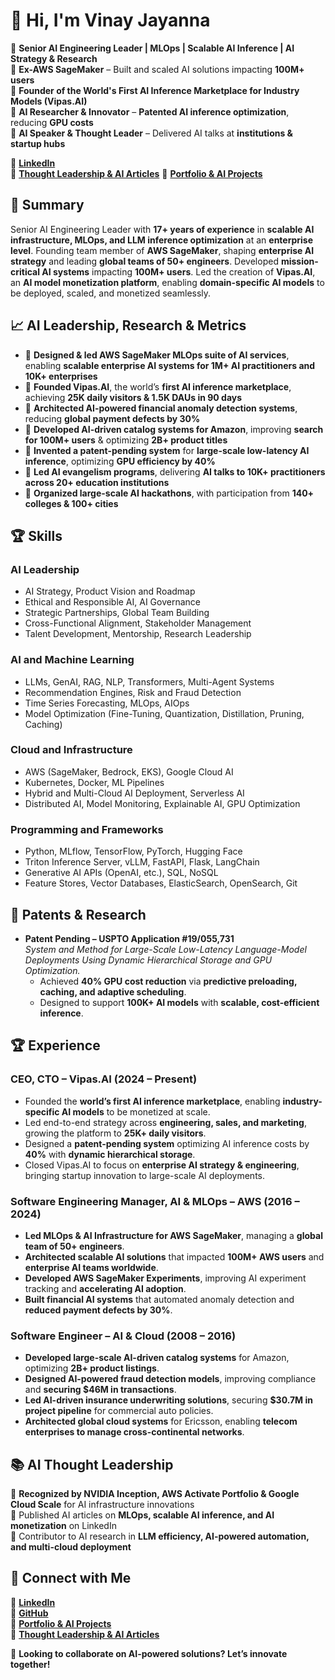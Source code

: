 # 👋 Hi, I'm Vinay Jayanna

🔹 **Senior AI Engineering Leader | MLOps | Scalable AI Inference | AI Strategy & Research**  
🔹 **Ex-AWS SageMaker** – Built and scaled AI solutions impacting **100M+ users**  
🔹 **Founder of the World's First AI Inference Marketplace for Industry Models (Vipas.AI)**  
🔹 **AI Researcher & Innovator** – **Patented AI inference optimization**, reducing **GPU costs**  
🔹 **AI Speaker & Thought Leader** – Delivered AI talks at **institutions & startup hubs**  

📌 **[LinkedIn](https://linkedin.com/in/vinayjayanna)**  
📌 **[Thought Leadership & AI Articles](https://www.linkedin.com/in/vinayjayanna/recent-activity/articles/)**
📌 **[Portfolio & AI Projects](https://vipas.ai/user/vipas-ai)**  

## 📌 Summary
Senior AI Engineering Leader with **17+ years of experience** in **scalable AI infrastructure, MLOps, and LLM inference optimization** at an **enterprise level**. Founding team member of **AWS SageMaker**, shaping **enterprise AI strategy** and leading **global teams of 50+ engineers**. Developed **mission-critical AI systems** impacting **100M+ users**. Led the creation of **Vipas.AI**, an **AI model monetization platform**, enabling **domain-specific AI models** to be deployed, scaled, and monetized seamlessly.

## 📈 AI Leadership, Research & Metrics
- 📌 **Designed & led AWS SageMaker MLOps suite of AI services**, enabling **scalable enterprise AI systems for 1M+ AI practitioners and 10K+ enterprises**
- 📌 **Founded Vipas.AI**, the world’s **first AI inference marketplace**, achieving **25K daily visitors & 1.5K DAUs in 90 days**
- 📌 **Architected AI-powered financial anomaly detection systems**, reducing **global payment defects by 30%**
- 📌 **Developed AI-driven catalog systems for Amazon**, improving **search for 100M+ users** & optimizing **2B+ product titles**
- 📌 **Invented a patent-pending system** for **large-scale low-latency AI inference**, optimizing **GPU efficiency by 40%**
- 📌 **Led AI evangelism programs**, delivering **AI talks to 10K+ practitioners across 20+ education institutions**
- 📌 **Organized large-scale AI hackathons**, with participation from **140+ colleges & 100+ cities**

## 🏆 Skills

### **AI Leadership**
- AI Strategy, Product Vision and Roadmap  
- Ethical and Responsible AI, AI Governance  
- Strategic Partnerships, Global Team Building  
- Cross-Functional Alignment, Stakeholder Management  
- Talent Development, Mentorship, Research Leadership  

### **AI and Machine Learning**
- LLMs, GenAI, RAG, NLP, Transformers, Multi-Agent Systems  
- Recommendation Engines, Risk and Fraud Detection  
- Time Series Forecasting, MLOps, AIOps  
- Model Optimization (Fine-Tuning, Quantization, Distillation, Pruning, Caching)  

### **Cloud and Infrastructure**
- AWS (SageMaker, Bedrock, EKS), Google Cloud AI  
- Kubernetes, Docker, ML Pipelines  
- Hybrid and Multi-Cloud AI Deployment, Serverless AI  
- Distributed AI, Model Monitoring, Explainable AI, GPU Optimization  

### **Programming and Frameworks**
- Python, MLflow, TensorFlow, PyTorch, Hugging Face  
- Triton Inference Server, vLLM, FastAPI, Flask, LangChain  
- Generative AI APIs (OpenAI, etc.), SQL, NoSQL  
- Feature Stores, Vector Databases, ElasticSearch, OpenSearch, Git  

## 📜 Patents & Research
- **Patent Pending – USPTO Application #19/055,731**  
  *System and Method for Large-Scale Low-Latency Language-Model Deployments Using Dynamic Hierarchical Storage and GPU Optimization.*
  - Achieved **40% GPU cost reduction** via **predictive preloading, caching, and adaptive scheduling**.
  - Designed to support **100K+ AI models** with **scalable, cost-efficient inference**.

## 🏆 Experience
### **CEO, CTO – Vipas.AI (2024 – Present)**
- Founded the **world’s first AI inference marketplace**, enabling **industry-specific AI models** to be monetized at scale.
- Led end-to-end strategy across **engineering, sales, and marketing**, growing the platform to **25K+ daily visitors**.
- Designed a **patent-pending system** optimizing AI inference costs by **40%** with **dynamic hierarchical storage**.
- Closed Vipas.AI to focus on **enterprise AI strategy & engineering**, bringing startup innovation to large-scale AI deployments.

### **Software Engineering Manager, AI & MLOps – AWS (2016 – 2024)**
- **Led MLOps & AI Infrastructure for AWS SageMaker**, managing a **global team of 50+ engineers**.
- **Architected scalable AI solutions** that impacted **100M+ AWS users** and **enterprise AI teams worldwide**.
- **Developed AWS SageMaker Experiments**, improving AI experiment tracking and **accelerating AI adoption**.
- **Built financial AI systems** that automated anomaly detection and **reduced payment defects by 30%**.

### **Software Engineer – AI & Cloud (2008 – 2016)**
- **Developed large-scale AI-driven catalog systems** for Amazon, optimizing **2B+ product listings**.
- **Designed AI-powered fraud detection models**, improving compliance and **securing $46M in transactions**.
- **Led AI-driven insurance underwriting solutions**, securing **$30.7M in project pipeline** for commercial auto policies.
- **Architected global cloud systems** for Ericsson, enabling **telecom enterprises to manage cross-continental networks**.

## 📚 AI Thought Leadership
🔹 **Recognized by NVIDIA Inception, AWS Activate Portfolio & Google Cloud Scale** for AI infrastructure innovations  
🔹 Published AI articles on **MLOps, scalable AI inference, and AI monetization** on LinkedIn  
🔹 Contributor to AI research in **LLM efficiency, AI-powered automation, and multi-cloud deployment**  


## 🔗 Connect with Me

📌 **[LinkedIn](https://linkedin.com/in/vinayjayanna)**  
📌 **[GitHub](https://github.com/vinay-jayanna)**  
📌 **[Portfolio & AI Projects](https://vipas.ai/user/vipas-ai)**  
📌 **[Thought Leadership & AI Articles](https://www.linkedin.com/in/vinayjayanna/recent-activity/articles/)**

🚀 **Looking to collaborate on AI-powered solutions? Let’s innovate together!**
